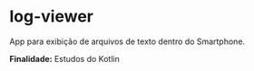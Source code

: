 # log-viewer
App para exibição de arquivos de texto dentro do Smartphone. 

**Finalidade:** Estudos do Kotlin

